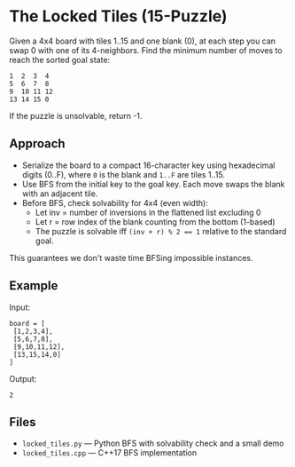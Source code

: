 # The Locked Tiles (15-Puzzle)

Given a 4x4 board with tiles 1..15 and one blank (0), at each step you can swap 0 with one of its 4-neighbors. Find the minimum number of moves to reach the sorted goal state:

```
1  2  3  4
5  6  7  8
9  10 11 12
13 14 15 0
```

If the puzzle is unsolvable, return -1.

## Approach
- Serialize the board to a compact 16-character key using hexadecimal digits (0..F), where `0` is the blank and `1..F` are tiles 1..15.
- Use BFS from the initial key to the goal key. Each move swaps the blank with an adjacent tile.
- Before BFS, check solvability for 4x4 (even width):
  - Let inv = number of inversions in the flattened list excluding 0
  - Let r = row index of the blank counting from the bottom (1-based)
  - The puzzle is solvable iff `(inv + r) % 2 == 1` relative to the standard goal.

This guarantees we don't waste time BFSing impossible instances.

## Example
Input:

```
board = [
 [1,2,3,4],
 [5,6,7,8],
 [9,10,11,12],
 [13,15,14,0]
]
```

Output:

```
2
```

## Files
- `locked_tiles.py` — Python BFS with solvability check and a small demo
- `locked_tiles.cpp` — C++17 BFS implementation

